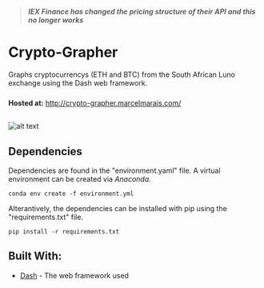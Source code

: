 >***IEX Finance has changed the pricing structure of their API and this no longer works***
# Crypto-Grapher
Graphs cryptocurrencys (ETH and BTC) from the South African Luno exchange using the Dash web framework.
###
**Hosted at:** http://crypto-grapher.marcelmarais.com/
##
![alt text](https://i.imgur.com/f6vIGxE.jpg)
## Dependencies
Dependencies are found in the "environment.yaml" file. A virtual environment can be created via *Anaconda*.
```
conda env create -f environment.yml
```
Alterantively, the dependencies can be installed with pip using the "requirements.txt" file.
```
pip install -r requirements.txt
```
## Built With:
* [Dash](https://plot.ly/products/dash/) - The web framework used
